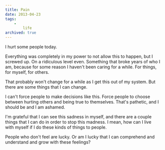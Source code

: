 ```yaml
---
title: Pain
date: 2013-04-23
tags:
    -
        life
archived: true
---
```


I hurt some people today.

Everything was completely in my power to not allow this to happen, but I screwed up. On a ridiculous level even. Something that broke years of who I am, because for some reason I haven't been caring for a while. For things, for myself, for others.

That probably won't change for a while as I get this out of my system. But there are some things that I can change.

I can't force people to make decisions like this. Force people to choose between hurting others and being true to themselves. That's pathetic, and I should be and I am ashamed.

I'm grateful that I can see this sadness in myself, and there are a couple things that I can do in order to stop this madness. I mean, how can I live with myself if I do these kinds of things to people.

People who don't feel are lucky. Or am I lucky that I can comprehend and understand and grow with these feelings?
